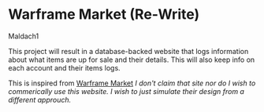 # Warframe Market (Re-Write)
Maldach1

This project will result in a database-backed website that 
logs information about what items are up for sale and their 
details. This will also keep info on each account and their 
items logs.

This is inspired from [Warframe Market](https://warframe.market)
*I don't claim that site nor do I wish to commerically use this*
*website. I wish to just simulate their design from a different*
*approuch.*
